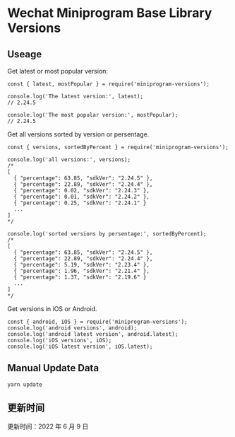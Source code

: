 
# Wechat Miniprogram Base Library Versions

## Useage

Get latest or most popular version:

```;
const { latest, mostPopular } = require('miniprogram-versions');

console.log('The latest version:', latest);
// 2.24.5

console.log('The most popular version:', mostPopular);
// 2.24.5

```

Get all versions sorted by version or persentage.

```
const { versions, sortedByPercent } = require('miniprogram-versions');

console.log('all versions:', versions);
/*
[
  { "percentage": 63.85, "sdkVer": "2.24.5" },
  { "percentage": 22.89, "sdkVer": "2.24.4" },
  { "percentage": 0.02, "sdkVer": "2.24.3" },
  { "percentage": 0.01, "sdkVer": "2.24.2" },
  { "percentage": 0.25, "sdkVer": "2.24.1" }
  ...
]
*/

console.log('sorted versions by persentage:', sortedByPercent);
/*
[
  { "percentage": 63.85, "sdkVer": "2.24.5" },
  { "percentage": 22.89, "sdkVer": "2.24.4" },
  { "percentage": 5.19, "sdkVer": "2.23.4" },
  { "percentage": 1.96, "sdkVer": "2.21.4" },
  { "percentage": 1.37, "sdkVer": "2.19.6" }
  ...
]
*/
```

Get versions in iOS or Android.

```
const { android, iOS } = require('miniprogram-versions');
console.log('android versions', android);
console.log('android latest version', android.latest);
console.log('iOS versions', iOS);
console.log('iOS latest version', iOS.latest);
```

## Manual Update Data

```
yarn update
```

## 更新时间

更新时间：2022 年 6 月 9 日
